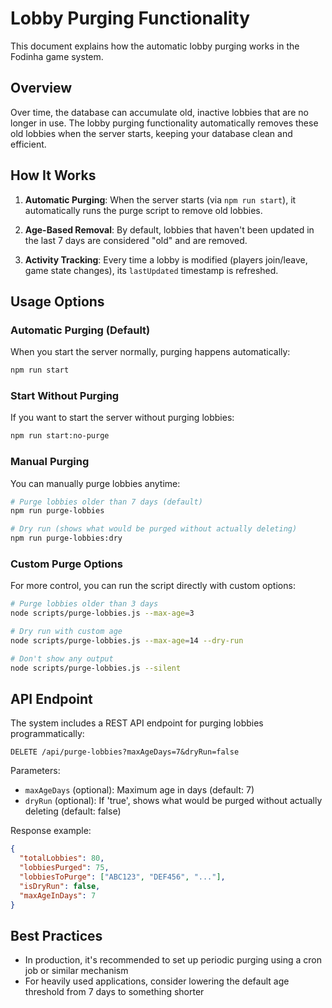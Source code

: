 # Lobby Purging Functionality

This document explains how the automatic lobby purging works in the Fodinha game system.

## Overview

Over time, the database can accumulate old, inactive lobbies that are no longer in use. The lobby purging functionality automatically removes these old lobbies when the server starts, keeping your database clean and efficient.

## How It Works

1. **Automatic Purging**: When the server starts (via `npm run start`), it automatically runs the purge script to remove old lobbies.

2. **Age-Based Removal**: By default, lobbies that haven't been updated in the last 7 days are considered "old" and are removed.

3. **Activity Tracking**: Every time a lobby is modified (players join/leave, game state changes), its `lastUpdated` timestamp is refreshed.

## Usage Options

### Automatic Purging (Default)

When you start the server normally, purging happens automatically:

```bash
npm run start
```

### Start Without Purging

If you want to start the server without purging lobbies:

```bash
npm run start:no-purge
```

### Manual Purging

You can manually purge lobbies anytime:

```bash
# Purge lobbies older than 7 days (default)
npm run purge-lobbies

# Dry run (shows what would be purged without actually deleting)
npm run purge-lobbies:dry
```

### Custom Purge Options

For more control, you can run the script directly with custom options:

```bash
# Purge lobbies older than 3 days
node scripts/purge-lobbies.js --max-age=3

# Dry run with custom age
node scripts/purge-lobbies.js --max-age=14 --dry-run

# Don't show any output
node scripts/purge-lobbies.js --silent
```

## API Endpoint

The system includes a REST API endpoint for purging lobbies programmatically:

```
DELETE /api/purge-lobbies?maxAgeDays=7&dryRun=false
```

Parameters:
- `maxAgeDays` (optional): Maximum age in days (default: 7)
- `dryRun` (optional): If 'true', shows what would be purged without actually deleting (default: false)

Response example:
```json
{
  "totalLobbies": 80,
  "lobbiesPurged": 75,
  "lobbiesToPurge": ["ABC123", "DEF456", "..."],
  "isDryRun": false,
  "maxAgeInDays": 7
}
```

## Best Practices

- In production, it's recommended to set up periodic purging using a cron job or similar mechanism
- For heavily used applications, consider lowering the default age threshold from 7 days to something shorter 